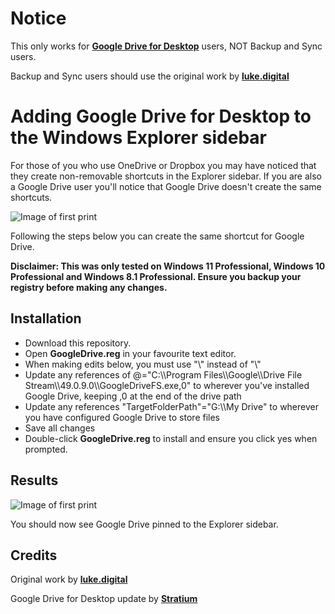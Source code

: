 # Notice

This only works for [**Google Drive for Desktop**](https://support.google.com/drive/answer/7329379) users, NOT Backup and Sync users.

Backup and Sync users should use the original work by [**luke.digital**](http://luke.digital/adding-google-drive-to-the-explorer-sidebar/)

# Adding Google Drive for Desktop to the Windows Explorer sidebar

For those of you who use OneDrive or Dropbox you may have noticed that they create non-removable shortcuts in the Explorer sidebar. If you are also a Google Drive user you&#39;ll notice that Google Drive doesn&#39;t create the same shortcuts.

![Image of first print](http://luke.digital/content/images/2016/08/google-drive-before.jpg)

Following the steps below you can create the same shortcut for Google Drive.

**Disclaimer: This was only tested on Windows 11 Professional, Windows 10 Professional and Windows 8.1 Professional. Ensure you backup your registry before making any changes.**

## Installation

- Download this repository.
- Open  **GoogleDrive.reg**  in your favourite text editor.
- When making edits below, you must use "\\\" instead of "\\"
- Update any references of @="C:\\\Program Files\\\Google\\\Drive File Stream\\\49.0.9.0\\\GoogleDriveFS.exe,0" to wherever you've installed Google Drive, keeping ,0 at the end of the drive path
- Update any references "TargetFolderPath"="G:\\\My Drive" to wherever you have configured Google Drive to store files
- Save all changes
- Double-click  **GoogleDrive.reg**  to install and ensure you click yes when prompted.

## Results

![Image of first print](https://i.imgur.com/O6IT6J8.png)


You should now see Google Drive pinned to the Explorer sidebar.

## Credits
Original work by [**luke.digital**](http://luke.digital/adding-google-drive-to-the-explorer-sidebar/)

Google Drive for Desktop update by [**Stratium**](https://github.com/Stratium/)
